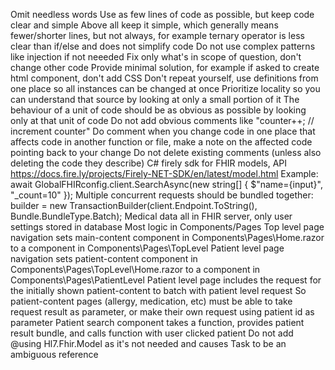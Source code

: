 Omit needless words
Use as few lines of code as possible, but keep code clear and simple
Above all keep it simple, which generally means fewer/shorter lines, but not always, for example ternary operator is less clear than if/else and does not simplify code
Do not use complex patterns like injection if not neeeded
Fix only what's in scope of question, don't change other code
Provide minimal solution, for example if asked to create html component, don't add CSS
Don't repeat yourself, use definitions from one place so all instances can be changed at once
Prioritize locality so you can understand that source by looking at only a small portion of it
The behaviour of a unit of code should be as obvious as possible by looking only at that unit of code
Do not add obvious comments like "counter++; // increment counter"
Do comment when you change code in one place that affects code in another function or file, make a note on the affected code pointing back to your change
Do not delete existing comments (unless also deleting the code they describe)
C# firely sdk for FHIR models, API https://docs.fire.ly/projects/Firely-NET-SDK/en/latest/model.html
Example: await GlobalFHIRconfig.client.SearchAsync<Patient>(new string[] { $"name={input}", "_count=10" });
Multiple concurrent requests should be bundled together: builder = new TransactionBuilder(client.Endpoint.ToString(), Bundle.BundleType.Batch);
Medical data all in FHIR server, only user settings stored in database
Most logic in Components/Pages
Top level page navigation sets main-content component in Components\Pages\Home.razor to a component in Components\Pages\TopLevel
Patient level page navigation sets patient-content component in Components\Pages\TopLevel\Home.razor  to a component in Components\Pages\PatientLevel
Patient level page includes the request for the initially shown patient-content to batch with patient level request
So patient-content pages (allergy, medication, etc) must be able to take request result as parameter, or make their own request using patient id as parameter
Patient search component takes a function, provides patient result bundle, and calls function with user clicked patient
Do not add @using Hl7.Fhir.Model as it's not needed and causes Task to be an ambiguous reference